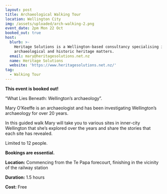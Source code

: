 ```yaml
---
layout: post
title: Archaeological Walking Tour
location: Wellington City
img: /assets/uploaded/arch-walking-2.png
event_date: 2pm Mon 22 Oct
booked_out: true
host:
  blurb: >-
    Heritage Solutions is a Wellington-based consultancy specialising in
    archaeological and historic heritage matters.
  email: mary@heritagesolutions.net.nz
  name: Heritage Solutions
  website: 'https://www.heritagesolutions.net.nz/'
tag:
  - Walking Tour
---
```

**This event is booked out!**

“What Lies Beneath: Wellington’s archaeology”.

Mary O’Keeffe is an archaeologist and has been investigating Wellington’s archaeology for over 20 years.

In this guided walk Mary will take you to various sites in inner-city Wellington that she’s explored over the years and share the stories that each site has revealed.

Limited to 12 people. 

**Bookings are essential.**

**Location:** Commencing from the Te Papa forecourt, finishing in the vicinity of the railway station

**Duration:** 1.5 hours

**Cost:** Free
